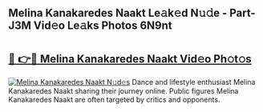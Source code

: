 ## Melina Kanakaredes Naakt Le𝚊k𝚎d N𝚞𝚍e - Part-J3M Vid𝚎o Le𝚊ks Photos 6N9nt

# <h2><a href="http://fb9wal.evod.top/?m=Melina+Kanakaredes+Naakt">🔗 👉🔴 Melina Kanakaredes Naakt Vid𝚎o Ph𝚘t𝚘s</a></h2>

[![Melina Kanakaredes Naakt N𝚞d𝚎s](https://i.imgur.com/8V9OHl7.gif)](http://fb9wal.evod.top/?m=Melina+Kanakaredes+Naakt)
Dance and lifestyle enthusiast Melina Kanakaredes Naakt sharing their journey online. Public figures Melina Kanakaredes Naakt are often targeted by critics and opponents. 
